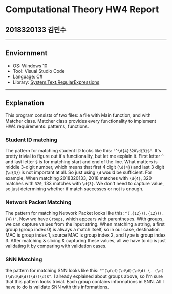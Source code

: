 # Computational Theory HW4 Report

## 2018320133 김민수

---

## Enviornment

- OS: Windows 10
- Tool: Visual Studio Code
- Language: C#
- Library: [System.Text.RegularExpressions](https://docs.microsoft.com/ko-kr/dotnet/standard/base-types/regular-expressions)

---

## Explanation

This program consists of two files: a file with Main function, and with Matcher class. Matcher class provides every functionality to implement HW4 requirements: patterns, functions.

### Student ID matching

The pattern for matching student ID looks like this: `"^\d{4}320\d{3}$"`. It's pretty trivial to figure out it's functionality, but let me explain it. First letter `^` and last letter `$` is for matching start and end of the line. What matters is middle 3-digit number, which means that first 4 digit (`\d{4}`) and last 3 digit (`\d{3}`) is not important at all. So just using `\d` would be sufficient. For example, When matching 2018320133, 2018 matches with `\d{4}`, 320 matches with `320`, 133 matches with `\d{3}`. We don't need to capture value, so just determining whether if match successes or not is enough.

### Network Packet Matching

The pattern for matching Network Packet looks like this: `^(.{12})(.{12})(.{4})"`. Now we have `Groups`, which appears with parentheses. With groups, we can capture values from the input string. When matching a string, a first group (group index 0) is always a match itself, so in our case, destination MAC is group index 1, source MAC is group index 2, and type is group index 3. After matching & slicing & capturing these values, all we have to do is just validating it by comparing with validation cases.

### SNN Matching

the pattern for matching SNN looks like this: `"^(\d\d)(\d\d)(\d\d) \- (\d)(\d\d\d\d)(\d)(\d)$"`. I already explained about groups above, so I'm sure that this pattern looks trivial. Each group contains informations in SNN. All I have to do is validate SNN with this informations.

